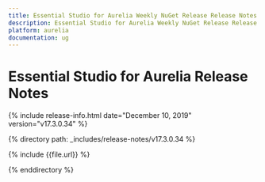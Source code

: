 ```yaml
---
title: Essential Studio for Aurelia Weekly NuGet Release Release Notes  
description: Essential Studio for Aurelia Weekly NuGet Release Release Notes  
platform: aurelia
documentation: ug
---
```


# Essential Studio for Aurelia  Release Notes  

{% include release-info.html date="December 10, 2019"  version="v17.3.0.34" %} 


{% directory path: _includes/release-notes/v17.3.0.34 %}

{% include {{file.url}} %}

{% enddirectory %}